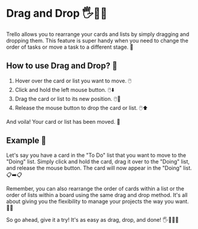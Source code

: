 # Drag and Drop 🖐️🔽🔀

Trello allows you to rearrange your cards and lists by simply dragging and dropping them. This feature is super handy when you need to change the order of tasks or move a task to a different stage. 🚀

## How to use Drag and Drop? 🤔

1. Hover over the card or list you want to move. 🖱️
2. Click and hold the left mouse button. 🖱️⬇️
3. Drag the card or list to its new position. 🖱️🔀
4. Release the mouse button to drop the card or list. 🖱️⬆️

And voila! Your card or list has been moved. 🎉

## Example 📖

Let's say you have a card in the "To Do" list that you want to move to the "Doing" list. Simply click and hold the card, drag it over to the "Doing" list, and release the mouse button. The card will now appear in the "Doing" list. 📋➡️📋

Remember, you can also rearrange the order of cards within a list or the order of lists within a board using the same drag and drop method. It's all about giving you the flexibility to manage your projects the way you want. 🔄🆓

So go ahead, give it a try! It's as easy as drag, drop, and done! 🖐️🔽🔀✅